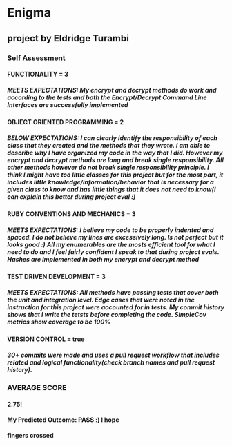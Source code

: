 # Enigma

## project by Eldridge Turambi

### Self Assessment

#### FUNCTIONALITY = 3
##### MEETS EXPECTATIONS: My encrypt and decrypt methods do work and according to the tests and both the Encrypt/Decrypt Command Line Interfaces are successfully implemented


#### OBJECT ORIENTED PROGRAMMING = 2
##### BELOW EXPECTATIONS: I can clearly identify the responsibility of each class that they created and the methods that they wrote. I am able to describe why I have organized my code in the way that I did. However my encrypt and decrypt methods are long and break single responsibility. All other methods however do not break single responsibility principle. I think I might have too little classes for this project but for the most part, it includes little knowledge/information/behavior that is necessary for a given class to know and has little things that it does not need to know(I can explain this better during project eval :)

#### RUBY CONVENTIONS AND MECHANICS = 3
##### MEETS EXPECTATIONS: I believe my code to be properly indented and spaced. I do not believe my lines are excessively long. Is not perfect but it looks good :) All my enumerables are the mosts efficient tool for what I need to do and I feel fairly confident I speak to that during project evals. Hashes are implemented in both my encrypt and decrypt method

#### TEST DRIVEN DEVELOPMENT = 3
##### MEETS EXPECTATIONS: All methods have passing tests that cover both the unit and integration level. Edge cases that were noted in the instruction for this project were accounted for in tests. My commit history shows that I write the tetsts before completing the code. SimpleCov metrics show coverage to be 100%

#### VERSION CONTROL = true

##### 30+ commits were made and uses a pull request workflow that includes related and logical functionality(check branch names and pull request history).

### AVERAGE SCORE
#### 2.75!

#### My Predicted Outcome: PASS :) I hope

**fingers crossed**
